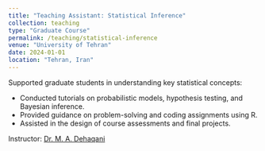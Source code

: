 ```yaml
---
title: "Teaching Assistant: Statistical Inference"
collection: teaching
type: "Graduate Course"
permalink: /teaching/statistical-inference
venue: "University of Tehran"
date: 2024-01-01
location: "Tehran, Iran"
---
```


Supported graduate students in understanding key statistical concepts:
- Conducted tutorials on probabilistic models, hypothesis testing, and Bayesian inference.
- Provided guidance on problem-solving and coding assignments using R.
- Assisted in the design of course assessments and final projects.

Instructor: [Dr. M. A. Dehaqani](https://scholar.google.com/citations?user=HuMGDxIAAAAJ&hl=en)
